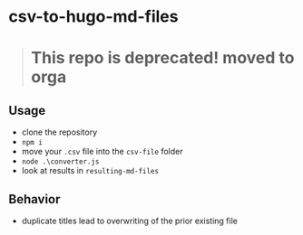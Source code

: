 # csv-to-hugo-md-files
> # This repo is deprecated! moved to orga
## Usage

- clone the repository
- `npm i`
- move your `.csv` file into the `csv-file` folder
- `node .\converter.js`
- look at results in `resulting-md-files`

## Behavior

- duplicate titles lead to overwriting of the prior existing file
